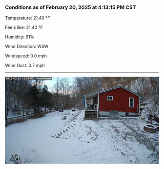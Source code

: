 ### Conditions as of February 20, 2025 at 4:13:15 PM CST 

Temperature: 21.40 &deg;F

Feels like: 21.40 &deg;F

Humidity: 61%

Wind Direction: WSW

Windspeed: 0.0 mph

Wind Gust: 0.7 mph

---

<img src="./images/latest.jpeg"/>

